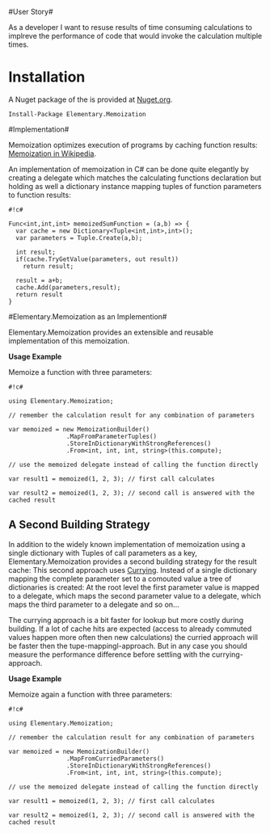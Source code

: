 #User Story#

As a developer I want to resuse results of time consuming calculations to implreve the performance of code that would invoke the calculation multiple times. 

# Installation #

A Nuget package of the is provided at [Nuget.org](https://www.nuget.org/packages/Elementary.Memoization/). 

```
Install-Package Elementary.Memoization 
```

#Implementation#

Memoization optimizes execution of programs by caching function results: [Memoization in Wikipedia](http://en.wikipedia.org/wiki/Memoization).

An implementation of memoization in C# can be done quite elegantly by creating a delegate which matches the calculating functions declaration but holding as well a dictionary instance mapping tuples of function parameters to function results:

```
#!c#

Func<int,int,int> memoizedSumFunction = (a,b) => { 
  var cache = new Dictionary<Tuple<int,int>,int>();
  var parameters = Tuple.Create(a,b);

  int result;
  if(cache.TryGetValue(parameters, out result))
    return result;

  result = a+b;
  cache.Add(parameters,result);
  return result
}
```

#Elementary.Memoization as an Implemention#

Elementary.Memoization provides an extensible and reusable implementation of this memoization.

**Usage Example**

Memoize a function with three parameters:

```
#!c#

using Elementary.Memoization;

// remember the calculation result for any combination of parameters 
  
var memoized = new MemoizationBuilder()
                .MapFromParameterTuples()
                .StoreInDictionaryWithStrongReferences()
                .From<int, int, int, string>(this.compute);

// use the memoized delegate instead of calling the function directly
  
var result1 = memoized(1, 2, 3); // first call calculates

var result2 = memoized(1, 2, 3); // second call is answered with the cached result

```

## A Second Building Strategy ##

In addition to the widely known implementation of memoization using a single dictionary with Tuples of call parameters as a key, Elementary.Memoization provides a second building strategy for the result cache: 
This second approach uses [Currying](http://en.wikipedia.org/wiki/Currying). Instead of a single dictionary mapping the complete parameter set to a comouted value a tree of dictionaries is created: At the root level the first parameter value is mapped to a delegate, which maps the second parameter value to a delegate, which maps the third parameter to a delegate and so on... 

The currying approach is a bit faster for lookup but more costly during building. If a lot of cache hits are expected (access to already commuted values happen more often then new calculations) the curried approach will be faster then the tupe-mappingl-approach. But in any case you should measure the performance difference before settling with the currying-approach.

**Usage Example**

Memoize again a function with three parameters:

```
#!c#

using Elementary.Memoization;

// remember the calculation result for any combination of parameters 
  
var memoized = new MemoizationBuilder()
                .MapFromCurriedParameters()
                .StoreInDictionaryWithStrongReferences()
                .From<int, int, int, string>(this.compute);

// use the memoized delegate instead of calling the function directly
  
var result1 = memoized(1, 2, 3); // first call calculates

var result2 = memoized(1, 2, 3); // second call is answered with the cached result

```
